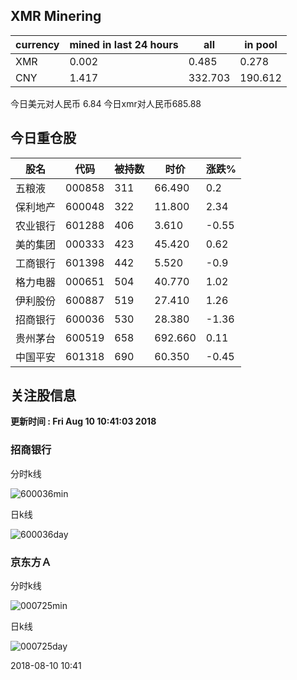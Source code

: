 ## XMR Minering

|currency|mined in last 24 hours|all|in pool|
|---|---|---|---|
|XMR|0.002|0.485|0.278|
|CNY|1.417|332.703|190.612|

今日美元对人民币 6.84	今日xmr对人民币685.88


## 今日重仓股 

|股名|代码|被持数|时价|涨跌%|
|---|---|---|---|---|
|五粮液|000858|311|66.490|0.2|
|保利地产|600048|322|11.800|2.34|
|农业银行|601288|406|3.610|-0.55|
|美的集团|000333|423|45.420|0.62|
|工商银行|601398|442|5.520|-0.9|
|格力电器|000651|504|40.770|1.02|
|伊利股份|600887|519|27.410|1.26|
|招商银行|600036|530|28.380|-1.36|
|贵州茅台|600519|658|692.660|0.11|
|中国平安|601318|690|60.350|-0.45|

## 关注股信息
**更新时间 : Fri Aug 10 10:41:03 2018**
### 招商银行 
分时k线

![600036min](http://image.sinajs.cn/newchart/min/n/sh600036.gif)

日k线

![600036day](http://image.sinajs.cn/newchart/daily/n/sh600036.gif)

### 京东方Ａ 
分时k线

![000725min](http://image.sinajs.cn/newchart/min/n/sz000725.gif)

日k线

![000725day](http://image.sinajs.cn/newchart/daily/n/sz000725.gif)

2018-08-10 10:41